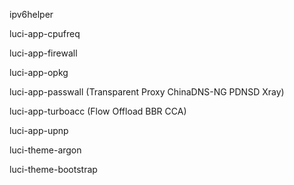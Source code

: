 ipv6helper

luci-app-cpufreq

luci-app-firewall

luci-app-opkg

luci-app-passwall (Transparent Proxy ChinaDNS-NG PDNSD Xray)

luci-app-turboacc (Flow Offload BBR CCA)

luci-app-upnp

luci-theme-argon

luci-theme-bootstrap
